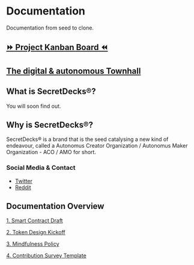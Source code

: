 # Documentation
Documentation from seed to clone.

## [⏩ Project Kanban Board ⏪](https://github.com/SecretDecks/Documentation/projects/1)

## [The digital & autonomous Townhall](https://github.com/SecretDecks/Documentation/discussions)


## What is SecretDecks®?
You will soon find out.

## Why is SecretDecks®?
SecretDecks® is a brand that is the seed catalysing a new kind of endeavour, called a Autonomus Creator Organization / Autonomus Maker Organization  - ACO / AMO for short. 

### Social Media & Contact
- [Twitter](https://twitter.com/SecretDecks)
- [Reddit](https://www.reddit.com/user/SecretDecks)

## Documentation Overview
[1. Smart Contract Draft](https://github.com/SecretDecks/Documentation/blob/main/SmartContract-Drafts.md) 

[2. Token Design Kickoff](https://github.com/SecretDecks/Documentation/blob/main/TokenDesign-Kickoff-Doc.md)

[3. Mindfulness Policy](https://github.com/SecretDecks/Documentation/blob/main/Mindfulness-Policy.md)

[4. Contribution Survey Template](https://github.com/SecretDecks/Documentation/blob/main/Template-Contribution-Survey.md)
